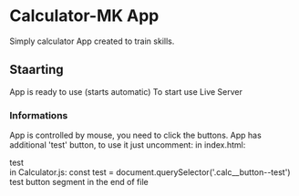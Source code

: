 # Calculator-MK App

Simply calculator App created to train skills.

## Staarting

App is ready to use (starts automatic)
To start use Live Server

### Informations

App is controlled by mouse, you need to click the buttons.
App has additional 'test' button, to use it just uncomment:
  in index.html: <div class="calc__button calc__button--test">test</div>
  in Calculator.js: const test = document.querySelector('.calc__button--test')
                    test button segment in the end of file

